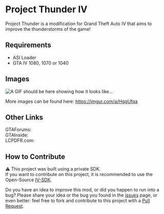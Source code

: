 # Project Thunder IV
Project Thunder is a modification for Grand Theft Auto IV that aims to improve the thunderstorms of the game!

## Requirements
- ASI Loader
- GTA IV 1080, 1070 or 1040

## Images
![A GIF should be here showing how it looks like...](https://media.giphy.com/media/sBcd4x7FYCoNEApotd/giphy.gif)  

More images can be found here: https://imgur.com/a/HggUfqa

## Other Links
GTAForums:  
GTAInside:  
LCPDFR.com:  

## How to Contribute
⚠ This project was built using a private SDK.  
If you want to contribute on this project, it is recommended to use the Open-Source [IV-SDK](https://github.com/Zolika1351/iv-sdk).  
  
Do you have an idea to improve this mod, or did you happen to run into a bug? Please share your idea or the bug you found in the [issues](https://github.com/ClonkAndre/ProjectThunderIV/issues) page, or even better: feel free to fork and contribute to this project with a [Pull Request](https://github.com/ClonkAndre/ProjectThunderIV/pulls).
